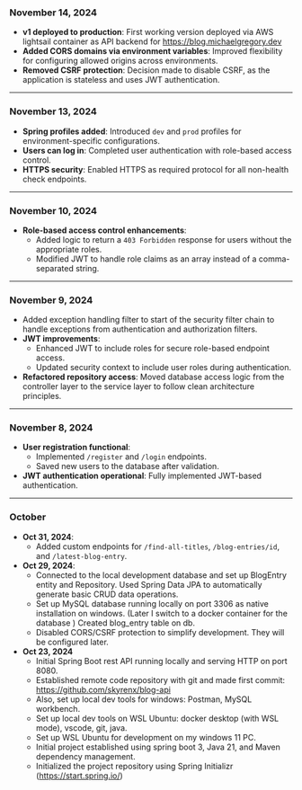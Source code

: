 


### **November 14, 2024**
- **v1 deployed to production**: First working version deployed via AWS lightsail container as API backend for <https://blog.michaelgregory.dev>
- **Added CORS domains via environment variables**: Improved flexibility for configuring allowed origins across environments.
- **Removed CSRF protection**: Decision made to disable CSRF, as the application is stateless and uses JWT authentication.

---

### **November 13, 2024**
- **Spring profiles added**: Introduced `dev` and `prod` profiles for environment-specific configurations.
- **Users can log in**: Completed user authentication with role-based access control.
- **HTTPS security**: Enabled HTTPS as required protocol for all non-health check endpoints.

---

### **November 10, 2024**
- **Role-based access control enhancements**:
  - Added logic to return a `403 Forbidden` response for users without the appropriate roles.
  - Modified JWT to handle role claims as an array instead of a comma-separated string.

---

### **November 9, 2024**
  - Added exception handling filter to start of the security filter chain to handle exceptions from authentication and authorization filters.
- **JWT improvements**:
  - Enhanced JWT to include roles for secure role-based endpoint access.
  - Updated security context to include user roles during authentication.
- **Refactored repository access**: Moved database access logic from the controller layer to the service layer to follow clean architecture principles.
---

### **November 8, 2024**
- **User registration functional**:
  - Implemented `/register` and `/login` endpoints.
  - Saved new users to the database after validation.
- **JWT authentication operational**: Fully implemented JWT-based authentication.

---

### **October**
- **Oct 31, 2024**:
  - Added custom endpoints for `/find-all-titles`, `/blog-entries/id`, and `/latest-blog-entry`.
- **Oct 29, 2024**:
  - Connected to the local development database and set up BlogEntry entity and Repository. Used Spring Data JPA to automatically generate basic CRUD data operations.
  - Set up MySQL database running locally on port 3306 as native installation on windows. (Later I switch to a docker container for the database ) Created blog_entry table on db.
  - Disabled CORS/CSRF protection to simplify development. They will be configured later. 
- **Oct 23, 2024**
  - Initial Spring Boot rest API running locally and serving HTTP on port 8080.
  - Established remote code repository with git and made first commit: https://github.com/skyrenx/blog-api
  - Also, set up local dev tools for windows: Postman, MySQL workbench.
  - Set up local dev tools on WSL Ubuntu: docker desktop (with WSL mode), vscode, git, java.
  - Set up WSL Ubuntu for development on my windows 11 PC.
  - Initial project established using spring boot 3, Java 21, and Maven dependency management.
  - Initialized the project repository using Spring Initializr (https://start.spring.io/)